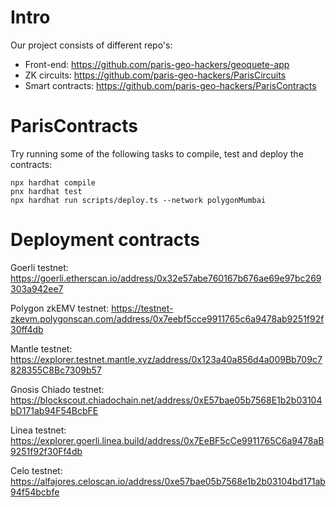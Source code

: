 # Intro

Our project consists of different repo's:
- Front-end: https://github.com/paris-geo-hackers/geoquete-app
- ZK circuits: https://github.com/paris-geo-hackers/ParisCircuits
- Smart contracts: https://github.com/paris-geo-hackers/ParisContracts

# ParisContracts

Try running some of the following tasks to compile, test and deploy the contracts:

```shell
npx hardhat compile
pnx hardhat test
npx hardhat run scripts/deploy.ts --network polygonMumbai
```


# Deployment contracts

Goerli testnet: https://goerli.etherscan.io/address/0x32e57abe760167b676ae69e97bc269303a942ee7

Polygon zkEMV testnet: https://testnet-zkevm.polygonscan.com/address/0x7eebf5cce9911765c6a9478ab9251f92f30ff4db

Mantle testnet: https://explorer.testnet.mantle.xyz/address/0x123a40a856d4a009Bb709c7828355C8Bc7309b57

Gnosis Chiado testnet: https://blockscout.chiadochain.net/address/0xE57bae05b7568E1b2b03104bD171ab94F54BcbFE

Linea testnet: https://explorer.goerli.linea.build/address/0x7EeBF5cCe9911765C6a9478aB9251f92f30Ff4db

Celo testnet: https://alfajores.celoscan.io/address/0xe57bae05b7568e1b2b03104bd171ab94f54bcbfe
